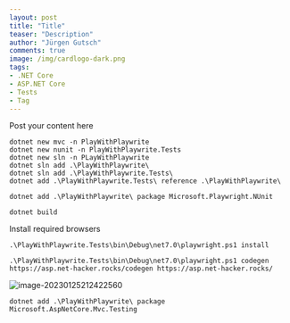 ```yaml
---
layout: post
title: "Title"
teaser: "Description"
author: "Jürgen Gutsch"
comments: true
image: /img/cardlogo-dark.png
tags: 
- .NET Core
- ASP.NET Core
- Tests
- Tag
---
```


Post your content here





~~~shell
dotnet new mvc -n PlayWithPlaywrite
dotnet new nunit -n PlayWithPlaywrite.Tests
dotnet new sln -n PLayWithPlaywrite
dotnet sln add .\PlayWithPlaywrite\
dotnet sln add .\PlayWithPlaywrite.Tests\
dotnet add .\PlayWithPlaywrite.Tests\ reference .\PlayWithPlaywrite\

dotnet add .\PlayWithPlaywrite\ package Microsoft.Playwright.NUnit
~~~



~~~
dotnet build
~~~

Install required browsers

~~~
.\PlayWithPlaywrite.Tests\bin\Debug\net7.0\playwright.ps1 install
~~~





~~~
.\PlayWithPlaywrite.Tests\bin\Debug\net7.0\playwright.ps1 codegen https://asp.net-hacker.rocks/codegen https://asp.net-hacker.rocks/
~~~

![image-20230125212422560](C:\Users\webma\AppData\Roaming\Typora\typora-user-images\image-20230125212422560.png)





~~~
dotnet add .\PlayWithPlaywrite\ package Microsoft.AspNetCore.Mvc.Testing
~~~

